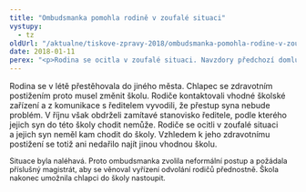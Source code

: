 ```yaml
---
title: "Ombudsmanka pomohla rodině v zoufalé situaci"
vystupy:
  - tz
oldUrl: "/aktualne/tiskove-zpravy-2018/ombudsmanka-pomohla-rodine-v-zoufale-situaci"
date: 2018-01-11
perex: "<p>Rodina se ocitla v zoufalé situaci. Navzdory předchozí domluvě odmítla škola specializující se na vzdělávání dětí se zdravotním postižením přijmout jejího syna se zdravotním postižením. Ještě v říjnu tak chlapec neměl zajištěnou školní docházku a ocitl se mimo vzdělávací systém. Ombudsmanka kontaktovala ředitelku odboru školství příslušného magistrátu a původní odmítavé rozhodnutí se následně podařilo zvrátit. Chlapec tak mohl nastoupit do školy.  </p>"
---
```


<!-- imported from the old website -->

<p>Rodina se v létě přestěhovala do jiného města. Chlapec se zdravotním postižením proto musel změnit školu. Rodiče kontaktovali vhodné školské zařízení a z komunikace s ředitelem vyvodili, že přestup syna nebude problém. V říjnu však obdrželi zamítavé stanovisko ředitele, podle kterého jejich syn do této školy chodit nemůže. Rodiče se ocitli v zoufalé situaci a jejich syn neměl kam chodit do školy. Vzhledem k jeho zdravotnímu postižení se totiž ani nedařilo najít jinou vhodnou školu.  </p> <p><span style="font-size: 12.8px;">Situace byla naléhavá. Proto ombudsmanka zvolila neformální postup a požádala příslušný magistrát, aby se věnoval vyřízení odvolání rodičů přednostně. Škola nakonec umožnila chlapci do školy nastoupit. </span></p>
